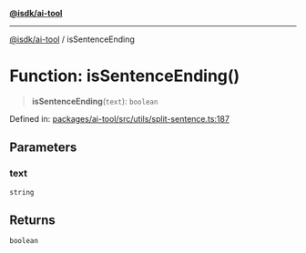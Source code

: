 [**@isdk/ai-tool**](../README.md)

***

[@isdk/ai-tool](../globals.md) / isSentenceEnding

# Function: isSentenceEnding()

> **isSentenceEnding**(`text`): `boolean`

Defined in: [packages/ai-tool/src/utils/split-sentence.ts:187](https://github.com/isdk/ai-tool.js/blob/79d5773fa454dc7789b1291b1ebd73e4c1b93154/src/utils/split-sentence.ts#L187)

## Parameters

### text

`string`

## Returns

`boolean`
